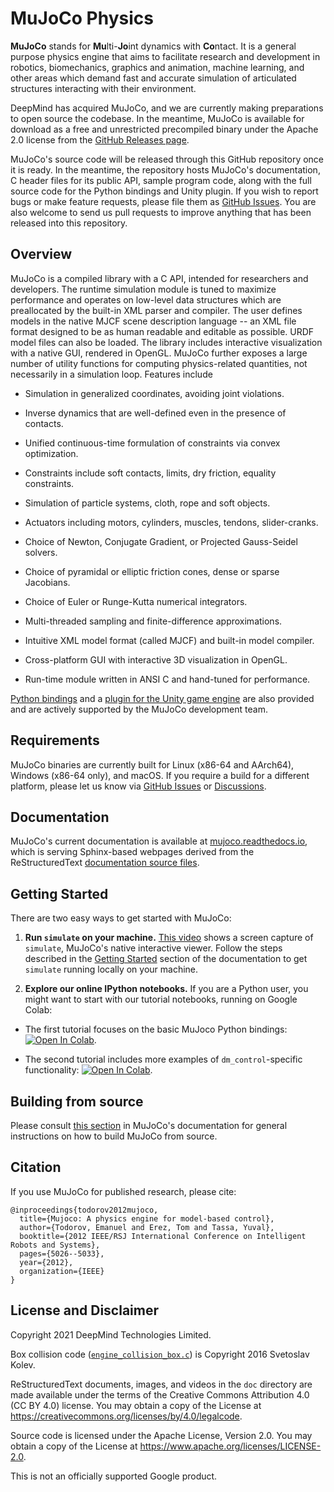 # MuJoCo Physics

**MuJoCo** stands for **Mu**lti-**Jo**int dynamics with **Co**ntact. It is a
general purpose physics engine that aims to facilitate research and development
in robotics, biomechanics, graphics and animation, machine learning, and other
areas which demand fast and accurate simulation of articulated structures
interacting with their environment.

DeepMind has acquired MuJoCo, and we are currently making preparations to open
source the codebase. In the meantime, MuJoCo is available for download as a free
and unrestricted precompiled binary under the Apache 2.0 license from
the [GitHub Releases page](https://github.com/deepmind/mujoco/releases).

MuJoCo's source code will be released through this GitHub repository once it is
ready. In the meantime, the repository hosts MuJoCo's documentation, C header
files for its public API, sample program code, along with the full source code
for the Python bindings and Unity plugin. If you wish to report bugs or make
feature requests, please file them as [GitHub Issues]. You are also welcome to
send us pull requests to improve anything that has been released into this
repository.


## Overview

MuJoCo is a compiled library with a C API, intended for researchers and
developers. The runtime simulation module is tuned to maximize performance and
operates on low-level data structures which are preallocated by the built-in XML
parser and compiler. The user defines models in the native MJCF scene
description language -- an XML file format designed to be as human readable and
editable as possible. URDF model files can also be loaded. The library includes
interactive visualization with a native GUI, rendered in OpenGL. MuJoCo further
exposes a large number of utility functions for computing physics-related
quantities, not necessarily in a simulation loop. Features include

-   Simulation in generalized coordinates, avoiding joint violations.

-   Inverse dynamics that are well-defined even in the presence of contacts.

-   Unified continuous-time formulation of constraints via convex optimization.

-   Constraints include soft contacts, limits, dry friction, equality
    constraints.

-   Simulation of particle systems, cloth, rope and soft objects.

-   Actuators including motors, cylinders, muscles, tendons, slider-cranks.

-   Choice of Newton, Conjugate Gradient, or Projected Gauss-Seidel solvers.

-   Choice of pyramidal or elliptic friction cones, dense or sparse Jacobians.

-   Choice of Euler or Runge-Kutta numerical integrators.

-   Multi-threaded sampling and finite-difference approximations.

-   Intuitive XML model format (called MJCF) and built-in model compiler.

-   Cross-platform GUI with interactive 3D visualization in OpenGL.

-   Run-time module written in ANSI C and hand-tuned for performance.

[Python bindings](https://github.com/deepmind/mujoco/tree/main/python) and a
[plugin for the Unity game engine](https://github.com/deepmind/mujoco/tree/main/unity)
are also provided and are actively supported by the MuJoCo development team.


## Requirements

MuJoCo binaries are currently built for Linux (x86-64 and AArch64),
Windows (x86-64 only), and macOS. If you require a build for a different
platform, please let us know via [GitHub Issues] or
[Discussions](https://github.com/deepmind/mujoco/discussions).


## Documentation

MuJoCo's current documentation is available at [mujoco.readthedocs.io], which is
serving Sphinx-based webpages derived from the ReStructuredText
[documentation source files].

## Getting Started

There are two easy ways to get started with MuJoCo:

1. **Run `simulate` on your machine.**
[This video](https://www.youtube.com/watch?v=0ORsj_E17B0) shows a
screen capture of `simulate`, MuJoCo's native interactive viewer.
Follow the steps described in the
[Getting Started](https://mujoco.readthedocs.io/en/latest/programming.html#getting-started)
section of the documentation to get `simulate` running locally on your machine.

2. **Explore our online IPython notebooks.**
If you are a Python user, you might want to start with our tutorial notebooks,
running on Google Colab:

  - The first tutorial focuses on the basic MuJoco Python bindings:[![Open In Colab](https://colab.research.google.com/assets/colab-badge.svg)](https://colab.research.google.com/github/deepmind/dm_control/blob/main/dm_control/mujoco/tutorial.ipynb).

  - The second tutorial includes more examples of `dm_control`-specific functionality: [![Open In Colab](https://colab.research.google.com/assets/colab-badge.svg)](https://colab.research.google.com/github/deepmind/dm_control/blob/main/tutorial.ipynb).

## Building from source

Please consult [this section](https://mujoco.readthedocs.io/en/latest/programming.html#building-mujoco-from-source)
in MuJoCo's documentation for general instructions on how to build MuJoCo from
source.

## Citation

If you use MuJoCo for published research, please cite:

```
@inproceedings{todorov2012mujoco,
  title={Mujoco: A physics engine for model-based control},
  author={Todorov, Emanuel and Erez, Tom and Tassa, Yuval},
  booktitle={2012 IEEE/RSJ International Conference on Intelligent Robots and Systems},
  pages={5026--5033},
  year={2012},
  organization={IEEE}
}
```


## License and Disclaimer

Copyright 2021 DeepMind Technologies Limited.

Box collision code ([`engine_collision_box.c`](https://github.com/deepmind/mujoco/tree/main/src/engine/engine_collision_box.c))
is Copyright 2016 Svetoslav Kolev.

ReStructuredText documents, images, and videos in the `doc` directory are made
available under the terms of the Creative Commons Attribution 4.0 (CC BY 4.0)
license. You may obtain a copy of the License at
https://creativecommons.org/licenses/by/4.0/legalcode.

Source code is licensed under the Apache License, Version 2.0. You may obtain a
copy of the License at https://www.apache.org/licenses/LICENSE-2.0.

This is not an officially supported Google product.


[GitHub Issues]: https://github.com/deepmind/mujoco/issues
[documentation source files]: https://github.com/deepmind/mujoco/tree/main/doc
[mujoco.readthedocs.io]: https://mujoco.readthedocs.io
